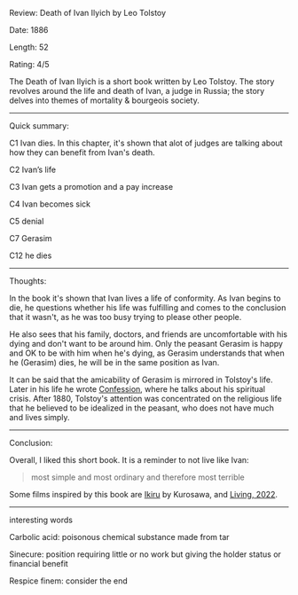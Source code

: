 Review: Death of Ivan Ilyich by Leo Tolstoy

Date: 1886

Length: 52

Rating: 4/5

The Death of Ivan Ilyich is a short book written by Leo Tolstoy. The story revolves around the life and death of Ivan, a judge in Russia; the story delves into themes of mortality & bourgeois society.

---

Quick summary:

C1 Ivan dies. In this chapter, it's shown that alot of judges are talking about how they can benefit from Ivan's death.

C2 Ivan’s life

C3 Ivan gets a promotion and a pay increase

C4 Ivan becomes sick

C5 denial

C7 Gerasim

C12 he dies

---

Thoughts:

In the book it's shown that Ivan lives a life of conformity. As Ivan begins to die, he questions whether his life was fulfilling and comes to the conclusion that it wasn't, as he was too busy trying to please other people.

He also sees that his family, doctors, and friends are uncomfortable with his dying and don't want to be around him. Only the peasant Gerasim is happy and OK to be with him when he's dying, as Gerasim understands that when he (Gerasim) dies, he will be in the same position as Ivan.

It can be said that the amicability of Gerasim is mirrored in Tolstoy's life. Later in his life he wrote [Confession](<https://en.wikipedia.org/wiki/Confession_(Leo_Tolstoy)>), where he talks about his spiritual crisis. After 1880, Tolstoy's attention was concentrated on the religious life that he believed to be idealized in the peasant, who does not have much and lives simply.

---

Conclusion:

Overall, I liked this short book. It is a reminder to not live like Ivan:

> most simple and most ordinary and therefore most terrible

Some films inspired by this book are [Ikiru](https://en.wikipedia.org/wiki/Ikiru) by Kurosawa, and [Living, 2022](<https://en.wikipedia.org/wiki/Living_(2022_film)>).

---

interesting words

Carbolic acid: poisonous chemical substance made from tar

Sinecure: position requiring little or no work but giving the holder status or financial benefit

Respice finem: consider the end
